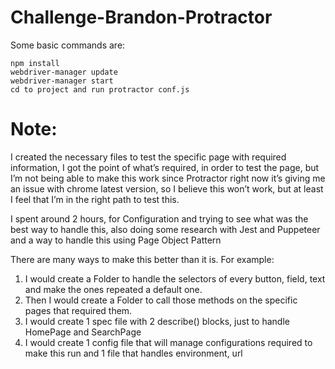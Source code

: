# Challenge-Brandon-Protractor

Some basic commands are:

```
npm install
webdriver-manager update
webdriver-manager start
cd to project and run protractor conf.js
```

# Note:
I created the necessary files to test the specific page with required information, I got the point of what’s required,
in order to test the page, but I’m not being able to make this work since Protractor right now it’s giving me an issue with
chrome latest version, so I believe this won’t work, but at least I feel that I’m in the right path to test this.

I spent around 2 hours, for Configuration and trying to see what was the best way to handle this, also doing some research
with Jest and Puppeteer and a way to handle this using Page Object Pattern

There are many ways to make this better than it is.
For example:

1. I would create a Folder to handle the selectors of every button, field, text and make the ones repeated a default one.
2. Then I would create a Folder to call those methods on the specific pages that required them.
3. I would create 1 spec file with 2 describe() blocks, just to handle HomePage and SearchPage
4. I would create 1 config file that will manage configurations required to make this run and 1 file that handles environment, url
